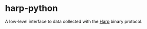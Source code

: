 # harp-python

A low-level interface to data collected with the [Harp](https://harp-tech.org/) binary protocol.

